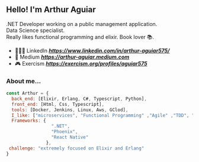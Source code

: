 <h2> Hello! I'm Arthur Aguiar</h2>

.NET Developer working on a public management application. </br>
Data Science specialist. </br>
Really likes functional programming and elixir.
Book lover 📚.

- 👨🏻‍💻 LinkedIn ***https://www.linkedin.com/in/arthur-aguiar575/***
- 🧾 Medium ***https://arthur-aguiar.medium.com***
- 🎮 Exercism ***https://exercism.org/profiles/aguiar575***

### About me...  

```javascript
const Arthur = {
  back_end: [Elixir, Erlang, C#, Typescript, Python],
  front_end: [Html, Css, Typescript],
  tools: [Docker, Jenkins, Linux, Aws, GClod],
  I_like: ["microservices", "Functional Programming" ,"Agile" ,"TDD", "DDD", "OOP" ,"CLean code", "Clean Architecture"],
  Frameworks: {
                 ".NET",
                 "Phoenix",
                 "React Native"
               },
 challenge: "extremely focused on Elixir and Erlang"
}
```
